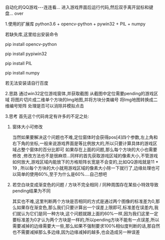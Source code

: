 自动化的QQ游戏---连连看...
进入游戏界面后运行代码,然后双手离开鼠标和键盘...
over


1.使用的扩展库
python3.6 + opencv-python + pywin32 + PIL + numpy

若缺失库,这里给出安装命令

pip install opencv-python

pip install pypiwin32

pip install PIL

pip install numpy

若无法安装请自行百度



2.思路
通过win32定位游戏窗体,并获取截图
从截图中定位需要pending的游戏区域
将图片切片成二维单个方块的Img地图,并将方块分类编号
将Img地图转换成二维编号矩阵
处理是否可以消除并模拟点击



3.思考
首先这个代码肯定有许多的不足之处:

1)  窗体大小可修改

    当然如果要解决这个问题也不难,定位窗体时会获得pos[4]四个参数,左上角和右下角的坐标,一般来说游戏界面是等比例放大的,所以只要计算具体的游戏区域占整个窗体的百分比即可 
    如果存在上面的问题,那么每个方块的大小也需要修改 ,修改方法也不是很麻烦...同样的首先获取游戏区域的像素大小,不管游戏如何放大,游戏区域内能放下的方格矩阵长宽是不会变的,比如QQ游戏就是11 * 19 , 所以每个方块的大小就用游戏区域的像素大小除一下就行了,边缘处理也可以简单的使用60%,至于为什么是60%....自己想吧

2)  若空白块变成渐变色的问题 /  方块不完全相同  / 同种周围存在某些小特效导致pending结果为不同

    其实也不难,这里判断两个方块是否相同的方式是通过两个图像的标准差为0,那么如果存在渐变色,那么我们只要计算出一个误差上限即可,标准差在误差内,我们就认为它们是同一种方块,这个问题就跟上面的60%一样,因为我们这里一定要标准差为0才认为两个方块是一样的,所以pending方块不能有一点误差,所以需要减掉的边缘需要大一些,那么如果不强制要求100%相似度判断的话,那自然也不需要减掉那么多边缘,因为边缘减掉的越多,也会造成另一种误差

